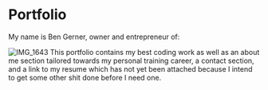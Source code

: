 # Portfolio

My name is Ben Gerner, owner and entrepreneur of:

![IMG_1643](https://user-images.githubusercontent.com/79947732/118420745-7fb59400-b674-11eb-9423-00e5ace2d07d.PNG)
This portfolio contains my best coding work as well as an about me section tailored towards my personal training career, a contact section, and a link to my resume which has not yet been attached because I intend to get some other shit done before I need one.
